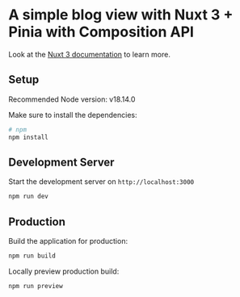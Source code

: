 # A simple blog view with Nuxt 3 + Pinia with Composition API

Look at the [Nuxt 3 documentation](https://nuxt.com/docs/getting-started/introduction) to learn more.

## Setup

Recommended Node version: v18.14.0

Make sure to install the dependencies:

```bash
# npm
npm install
```

## Development Server

Start the development server on `http://localhost:3000`

```bash
npm run dev
```

## Production

Build the application for production:

```bash
npm run build
```

Locally preview production build:

```bash
npm run preview
```
